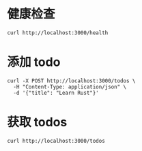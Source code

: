 
# 健康检查

```
curl http://localhost:3000/health
```

# 添加 todo

```
curl -X POST http://localhost:3000/todos \
  -H "Content-Type: application/json" \
  -d '{"title": "Learn Rust"}'
```

# 获取 todos

```
curl http://localhost:3000/todos
```